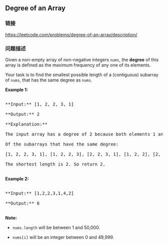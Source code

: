 ## Degree of an Array  
### 链接  
https://leetcode.com/problems/degree-of-an-array/description/  
### 问题描述
Given a non-empty array of non-negative integers `nums`, the **degree** of this array is defined as the maximum frequency of any one of its elements.

Your task is to find the smallest possible length of a (contiguous) subarray of `nums`, that has the same degree as `nums`.

**Example 1:**<br />
<pre>
**Input:** [1, 2, 2, 3, 1]
**Output:** 2
**Explanation:** 
The input array has a degree of 2 because both elements 1 and 2 appear twice.
Of the subarrays that have the same degree:
[1, 2, 2, 3, 1], [1, 2, 2, 3], [2, 2, 3, 1], [1, 2, 2], [2, 2, 3], [2, 2]
The shortest length is 2. So return 2.
</pre>


**Example 2:**<br />
<pre>
**Input:** [1,2,2,3,1,4,2]
**Output:** 6
</pre>


**Note:**
- `nums.length` will be between 1 and 50,000.
- `nums[i]` will be an integer between 0 and 49,999.

